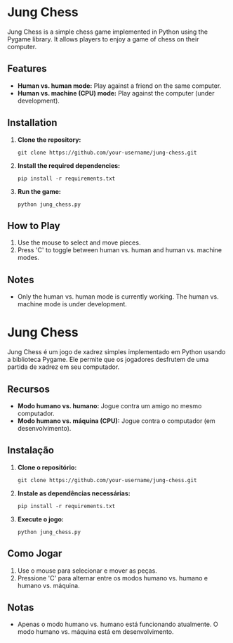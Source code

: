 # Jung Chess

Jung Chess is a simple chess game implemented in Python using the Pygame library. It allows players to enjoy a game of chess on their computer.

## Features

- **Human vs. human mode:** Play against a friend on the same computer.
- **Human vs. machine (CPU) mode:** Play against the computer (under development).

## Installation

1. **Clone the repository:**

    ```
    git clone https://github.com/your-username/jung-chess.git
    ```

2. **Install the required dependencies:**

    ```
    pip install -r requirements.txt
    ```

3. **Run the game:**

    ```
    python jung_chess.py
    ```

## How to Play

1. Use the mouse to select and move pieces.
2. Press 'C' to toggle between human vs. human and human vs. machine modes.

## Notes

- Only the human vs. human mode is currently working. The human vs. machine mode is under development.

# Jung Chess

Jung Chess é um jogo de xadrez simples implementado em Python usando a biblioteca Pygame. Ele permite que os jogadores desfrutem de uma partida de xadrez em seu computador.

## Recursos

- **Modo humano vs. humano:** Jogue contra um amigo no mesmo computador.
- **Modo humano vs. máquina (CPU):** Jogue contra o computador (em desenvolvimento).

## Instalação

1. **Clone o repositório:**

    ```
    git clone https://github.com/your-username/jung-chess.git
    ```

2. **Instale as dependências necessárias:**

    ```
    pip install -r requirements.txt
    ```

3. **Execute o jogo:**

    ```
    python jung_chess.py
    ```

## Como Jogar

1. Use o mouse para selecionar e mover as peças.
2. Pressione 'C' para alternar entre os modos humano vs. humano e humano vs. máquina.

## Notas

- Apenas o modo humano vs. humano está funcionando atualmente. O modo humano vs. máquina está em desenvolvimento.

